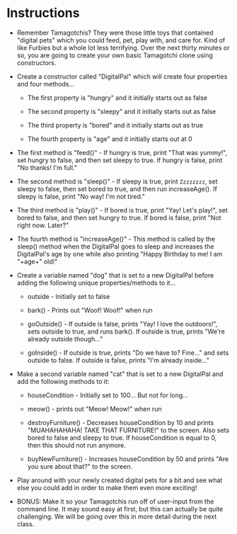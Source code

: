 # **Instructions**

* Remember Tamagotchis? They were those little toys that contained "digital pets" which you could feed, pet, play with, and care for. Kind of like Furbies but a whole lot less terrifying. Over the next thirty minutes or so, you are going to create your own basic Tamagotchi clone using constructors.

* Create a constructor called "DigitalPal" which will create four properties and four methods...

  * The first property is "hungry" and it initially starts out as false

  * The second property is "sleepy" and it initially starts out as false

  * The third property is "bored" and it initially starts out as true

  * The fourth property is "age" and it initially starts out at 0

* The first method is "feed()" - If hungry is true, print "That was yummy!", set hungry to false, and then set sleepy to true. If hungry is false, print "No thanks! I'm full."

* The second method is "sleep()" - If sleepy is true, print `Zzzzzzzz`, set sleepy to false, then set bored to true, and then run increaseAge(). If sleepy is false, print "No way! I'm not tired."

* The third method is "play()" - If bored is true, print "Yay! Let's play!", set bored to false, and then set hungry to true. If bored is false, print "Not right now. Later?"

* The fourth method is "increaseAge()" - This method is called by the sleep() method when the DigitalPal goes to sleep and increases the DigitalPal's age by one while also printing "Happy Birthday to me! I am "+age+" old!"

* Create a variable named "dog" that is set to a new DigitalPal before adding the following unique properties/methods to it...

  * outside - Initially set to false

  * bark() - Prints out "Woof! Woof!" when run

  * goOutside() - If outside is false, prints "Yay! I love the outdoors!", sets outside to true, and runs bark(). If outside is true, prints "We're already outside though..."

  * goInside() - If outside is true, prints "Do we have to? Fine..." and sets outside to false. If outside is false, prints "I'm already inside..."

* Make a second variable named "cat" that is set to a new DigitalPal and add the following methods to it:

  * houseCondition - Initially set to 100... But not for long...

  * meow() - prints out "Meow! Meow!" when run

  * destroyFurniture() - Decreases houseCondition by 10 and prints "MUAHAHAHAHA! TAKE THAT FURNITURE!" to the screen. Also sets bored to false and sleepy to true. If houseCondition is equal to 0, then this should not run anymore.

  * buyNewFurniture() - Increases houseCondition by 50 and prints "Are you sure about that?" to the screen.

* Play around with your newly created digital pets for a bit and see what else you could add in order to make them even more exciting!

* BONUS: Make it so your Tamagotchis run off of user-input from the command line. It may sound easy at first, but this can actually be quite challenging. We will be going over this in more detail during the next class.
